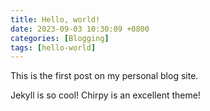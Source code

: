 ```yaml
---
title: Hello, world!
date: 2023-09-03 10:30:09 +0800
categories: [Blogging]
tags: [hello-world]
---
```

This is the first post on my personal blog site.

Jekyll is so cool! Chirpy is an excellent theme!
